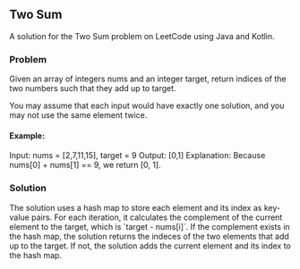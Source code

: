 <h2>Two Sum</h2>

A solution for the Two Sum problem on LeetCode using Java and Kotlin.

<h3>Problem</h3>

Given an array of integers nums and an integer target, return indices of the two numbers such that they add up to target.

You may assume that each input would have exactly one solution, and you may not use the same element twice.

<h4>Example:</h4>

Input: nums = [2,7,11,15], target = 9
Output: [0,1]
Explanation: Because nums[0] + nums[1] == 9, we return [0, 1].

  <h3>Solution</h3>

<p>The solution uses a hash map to store each element and its index as key-value pairs. For each iteration, it calculates the complement of the current element to the target, which is `target - nums[i]`. If the complement exists in the hash map, the solution returns the indeces of the two elements that add up to the target. If not, the solution adds the current element and its index to the hash map.</p>

